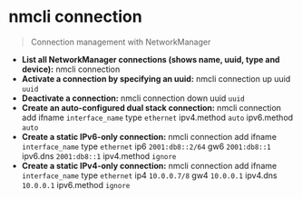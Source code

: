 # nmcli connection
> Connection management with NetworkManager
- **List all NetworkManager connections (shows name, uuid, type and device):**
nmcli connection
- **Activate a connection by specifying an uuid:**
nmcli connection up uuid `uuid`
- **Deactivate a connection:**
nmcli connection down uuid `uuid`
- **Create an auto-configured dual stack connection:**
nmcli connection add ifname `interface_name` type `ethernet` ipv4.method `auto` ipv6.method `auto`
- **Create a static IPv6-only connection:**
nmcli connection add ifname `interface_name` type `ethernet` ip6 `2001:db8::2/64` gw6 `2001:db8::1` ipv6.dns `2001:db8::1` ipv4.method `ignore`
- **Create a static IPv4-only connection:**
nmcli connection add ifname `interface_name` type `ethernet` ip4 `10.0.0.7/8` gw4 `10.0.0.1` ipv4.dns `10.0.0.1` ipv6.method `ignore`

